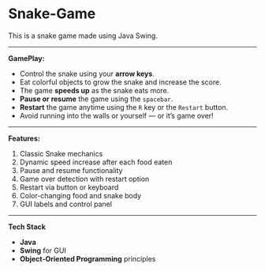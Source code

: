 # Snake-Game
This is a snake game made using Java Swing.

---------------------------------------------------------------------

**GamePlay:**
- Control the snake using your **arrow keys**.
- Eat colorful objects to grow the snake and increase the score.
- The game **speeds up** as the snake eats more.
- **Pause or resume** the game using the `spacebar`.
- **Restart** the game anytime using the `R` key or the `Restart` button.
- Avoid running into the walls or yourself — or it’s game over!
  
---------------------------------------------------------------------

**Features:**
1. Classic Snake mechanics
2. Dynamic speed increase after each food eaten
3. Pause and resume functionality
4. Game over detection with restart option
5. Restart via button or keyboard
6. Color-changing food and snake body
7. GUI labels and control panel
   
---------------------------------------------------------------------

**Tech Stack**
- **Java**
- **Swing** for GUI
- **Object-Oriented Programming** principles
